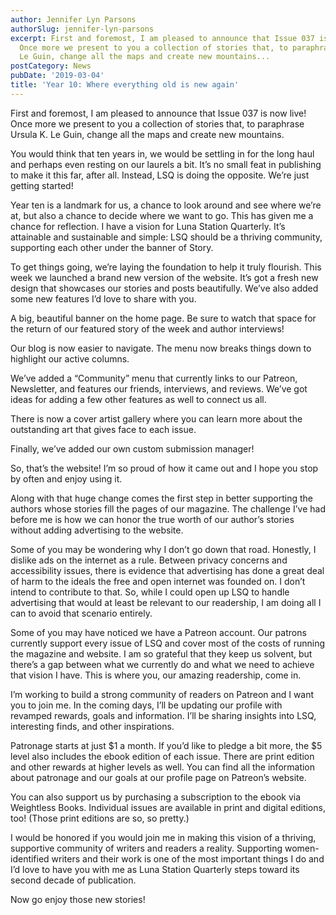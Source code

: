 ```yaml
---
author: Jennifer Lyn Parsons
authorSlug: jennifer-lyn-parsons
excerpt: First and foremost, I am pleased to announce that Issue 037 is now live!
  Once more we present to you a collection of stories that, to paraphrase Ursula K.
  Le Guin, change all the maps and create new mountains...
postCategory: News
pubDate: '2019-03-04'
title: 'Year 10: Where everything old is new again'
---
```

First and foremost, I am pleased to announce that Issue 037 is now live! Once more we present to you a collection of stories that, to paraphrase Ursula K. Le Guin, change all the maps and create new mountains.

You would think that ten years in, we would be settling in for the long haul and perhaps even resting on our laurels a bit. It’s no small feat in publishing to make it this far, after all. Instead, LSQ is doing the opposite. We’re just getting started!

Year ten is a landmark for us, a chance to look around and see where we’re at, but also a chance to decide where we want to go. This has given me a chance for reflection. I have a vision for Luna Station Quarterly. It’s attainable and sustainable and simple: LSQ should be a thriving community, supporting each other under the banner of Story.

To get things going, we’re laying the foundation to help it truly flourish. This week we launched a brand new version of the website. It’s got a fresh new design that showcases our stories and posts beautifully. We’ve also added some new features I’d love to share with you.

A big, beautiful banner on the home page. Be sure to watch that space for the return of our featured story of the week and author interviews!

Our blog is now easier to navigate. The menu now breaks things down to highlight our active columns.

We’ve added a “Community” menu that currently links to our Patreon, Newsletter, and features our friends, interviews, and reviews. We’ve got ideas for adding a few other features as well to connect us all.

There is now a cover artist gallery where you can learn more about the outstanding art that gives face to each issue.

Finally, we’ve added our own custom submission manager!

So, that’s the website! I’m so proud of how it came out and I hope you stop by often and enjoy using it.

Along with that huge change comes the first step in better supporting the authors whose stories fill the pages of our magazine. The challenge I’ve had before me is how we can honor the true worth of our author’s stories without adding advertising to the website.

Some of you may be wondering why I don’t go down that road. Honestly, I dislike ads on the internet as a rule. Between privacy concerns and accessibility issues, there is evidence that advertising has done a great deal of harm to the ideals the free and open internet was founded on. I don’t intend to contribute to that. So, while I could open up LSQ to handle advertising that would at least be relevant to our readership, I am doing all I can to avoid that scenario entirely.

Some of you may have noticed we have a Patreon account. Our patrons currently support every issue of LSQ and cover most of the costs of running the magazine and website. I am so grateful that they keep us solvent, but there’s a gap between what we currently do and what we need to achieve that vision I have. This is where you, our amazing readership, come in.

I’m working to build a strong community of readers on Patreon and I want you to join me. In the coming days, I’ll be updating our profile with revamped rewards, goals and information. I’ll be sharing insights into LSQ, interesting finds, and other inspirations.

Patronage starts at just $1 a month. If you’d like to pledge a bit more, the $5 level also includes the ebook edition of each issue. There are print edition and other rewards at higher levels as well. You can find all the information about patronage and our goals at our profile page on Patreon’s website.

You can also support us by purchasing a subscription to the ebook via Weightless Books. Individual issues are available in print and digital editions, too! (Those print editions are so, so pretty.)

I would be honored if you would join me in making this vision of a thriving, supportive community of writers and readers a reality. Supporting women-identified writers and their work is one of the most important things I do and I’d love to have you with me as Luna Station Quarterly steps toward its second decade of publication.

Now go enjoy those new stories!